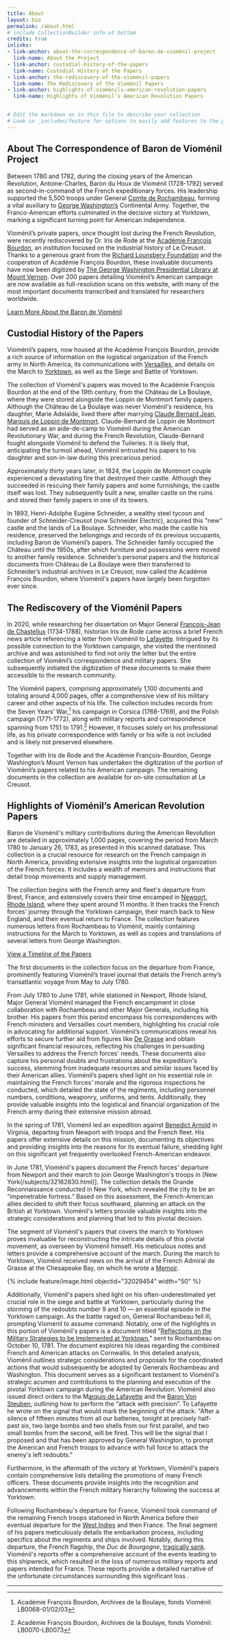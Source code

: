 ```yaml
---
title: About
layout: bio
permalink: /about.html
# include CollectionBuilder info at bottom
credits: true
inlinks:
- link-anchor: about-the-correspondence-of-baron-de-vioménil-project
  link-name: About the Project
- link-anchor: custodial-history-of-the-papers
  link-name: Custodial History of the Papers
- link-anchor: the-rediscovery-of-the-vioménil-papers
  link-name: The Rediscovery of the Vioménil Papers
- link-anchor: highlights-of-vioménils-american-revolution-papers
  link-name: Highlights of Vioménil’s American Revolution Papers


# Edit the markdown on in this file to describe your collection
# Look in _includes/feature for options to easily add features to the page
---
```




## About The Correspondence of Baron de Vioménil Project

Between 1780 and 1782, during the closing years of the American Revolution, Antoine-Charles, Baron du Houx de Vioménil \(1728-1792\) served as second-in-command of the French expeditionary forces. His leadership supported the 5,500 troops under General [Comte de Rochambeau](/subjects/32166229.html), forming a vital auxiliary to [George Washington’s](/subjects/32162841.html) Continental Army. Together, the Franco-American efforts culminated in the decisive victory at Yorktown, marking a significant turning point for American independence. 

Vioménil’s private papers, once thought lost during the French Revolution, were recently rediscovered by Dr. Iris de Rode at the [Académie François Bourdon](https://www.afbourdon.com/), an institution focused on the industrial history of Le Creusot. Thanks to a generous grant from the [Richard Lounsbery Foundation](https://www.rlounsbery.org/) and the cooperation of Académie François Bourdon, these invaluable documents have now been digitized by [The George Washington Presidential Library at Mount Vernon](https://www.mountvernon.org/library). Over 200 papers detailing Vioménil’s American campaign are now available as full-resolution scans on this website, with many of the most important documents transcribed and translated for researchers worldwide.

<a class="btn btn-primary" href="/viomenil.html" role="button">Learn More About the Baron de Vioménil</a>

## Custodial History of the Papers 

Vioménil’s papers, now housed at the Académie François Bourdon, provide a rich source of information on the logistical organization of the French army in North America, its communications with [Versailles](/subjects/32162995.html), and details on the March to [Yorktown](/subjects/32162880.html), as well as the Siege and Battle of Yorktown.

The collection of Vioménil's papers was moved to the Académie François Bourdon at the end of the 19th century, from the Château de La Boulaye, where they were stored alongside the Loppin de Montmort family papers. Although the Château de La Boulaye was never Vioménil's residence, his daughter, Marie Adelaïde, lived there after marrying [Claude Bernard Jean, Marquis de Loppin de Montmort](/subjects/32163068.html). Claude-Bernard de Loppin de Montmort had served as an aide-de-camp to Vioménil during the American Revolutionary War, and during the French Revolution, Claude-Bernard fought alongside Vioménil to defend the Tuileries. It is likely that, anticipating the turmoil ahead, Vioménil entrusted his papers to his daughter and son-in-law during this precarious period.

Approximately thirty years later, in 1824, the Loppin de Montmort couple experienced a devastating fire that destroyed their castle. Although they succeeded in rescuing their family papers and some furnishings, the castle itself was lost. They subsequently built a new, smaller castle on the ruins and stored their family papers in one of its towers.

In 1893, Henri-Adolphe Eugène Schneider, a wealthy steel tycoon and founder of Schneider-Creusot (now Schneider Electric), acquired this "new" castle and the lands of La Boulaye. Schneider, who made the castle his residence, preserved the belongings and records of its previous occupants, including Baron de Vioménil’s papers. The Schneider family occupied the Château until the 1950s, after which furniture and possessions were moved to another family residence. Schneider’s personal papers and the historical documents from Château de La Boulaye were then transferred to Schneider’s industrial archives in Le Creusot, now called the Académie François Bourdon, where Vioménil's papers have largely been forgotten ever since.

## The Rediscovery of the Vioménil Papers

In 2020, while researching her dissertation on Major General [François-Jean de Chastellux](/subjects/32163223.html) \(1734-1788\), historian Iris de Rode came across a brief French news article referencing a letter from Vioménil to [Lafayette](/subjects/32162869.html). Intrigued by its possible connection to the Yorktown campaign, she visited the mentioned archive and was astonished to find not only the letter but the entire collection of Vioménil’s correspondence and military papers. She subsequently initiated the digitization of these documents to make them accessible to the research community.

The Vioménil papers, comprising approximately 1,100 documents and totaling around 4,000 pages, offer a comprehensive view of his military career and other aspects of his life. The collection includes records from the Seven Years’ War,[^1] his campaign in Corsica \(1768-1769\), and the Polish campaign \(1771-1772\), along with military reports and correspondence spanning from 1751 to 1791.[^2] However, it focuses solely on his professional life, as his private correspondence with family or his wife is not included and is likely not preserved elsewhere. 

Together with Iris de Rode and the Académie François-Bourdon, George Washington’s Mount Vernon has undertaken the digitization of the portion of Vioménil’s papers related to his American campaign. The remaining documents in the collection are available for on-site consultation at Le Creusot.

## Highlights of Vioménil’s American Revolution Papers 

Baron de Vioménil's military contributions during the American Revolution are detailed in approximately 1,000 pages, covering the period from March 1780 to January 26, 1783, as presented in this scanned database. This collection is a crucial resource for research on the French campaign in North America, providing extensive insights into the logistical organization of the French forces. It includes a wealth of memoirs and instructions that detail troop movements and supply management.

The collection begins with the French army and fleet's departure from Brest, France, and extensively covers their time encamped in [Newport, Rhode Island](/subjects/32162914.html), where they spent around 11 months. It then tracks the French forces' journey through the Yorktown campaign, their march back to New England, and their eventual return to France. The collection features numerous letters from Rochambeau to Vioménil, mainly containing instructions for the March to Yorktown, as well as copies and translations of several letters from George Washington.

<a class="btn btn-primary" href="timeline.html" role="button">View a Timeline of the Papers</a>

The first documents in the collection focus on the departure from France, prominently featuring Vioménil’s travel journal that details the French army’s transatlantic voyage from May to July 1780. 

From July 1780 to June 1781, while stationed in Newport, Rhode Island, Major General Vioménil managed the French encampment in close collaboration with Rochambeau and other Major Generals, including his brother. His papers from this period encompass his correspondences with French ministers and Versailles court members, highlighting his crucial role in advocating for additional support. Vioménil’s communications reveal his efforts to secure further aid from figures like [De Grasse](/subjects/32162948.html) and obtain significant financial resources, reflecting his challenges in persuading Versailles to address the French forces' needs. These documents also capture his personal doubts and frustrations about the expedition's success, stemming from inadequate resources and similar issues faced by their American allies. Vioménil’s papers shed light on his essential role in maintaining the French forces' morale and the rigorous inspections he conducted, which detailed the state of the regiments, including personnel numbers, conditions, weaponry, uniforms, and tents. Additionally, they provide valuable insights into the logistical and financial organization of the French army during their extensive mission abroad.

In the spring of 1781, Vioménil led an expedition against [Benedict Arnold](/subjects/32163005.html) in Virginia, departing from Newport with troops and the French fleet. His papers offer extensive details on this mission, documenting its objectives and providing insights into the reasons for its eventual failure, shedding light on this significant yet frequently overlooked French-American endeavor.

In June 1781, Vioménil's papers document the French forces' departure from Newport and their march to join George Washington's troops in [New York(/subjects/32162830.html)]. The collection details the Grande Reconnaissance conducted in New York, which revealed the city to be an “impenetrable fortress.” Based on this assessment, the French-American allies decided to shift their focus southward, planning an attack on the British at Yorktown. Vioménil's letters provide valuable insights into the strategic considerations and planning that led to this pivotal decision.

The segment of Vioménil's papers that covers the march to Yorktown proves invaluable for reconstructing the intricate details of this pivotal movement, as overseen by Vioménil himself. His meticulous notes and letters provide a comprehensive account of the march. During the march to Yorktown, Vioménil received news on the arrival of the French Admiral de Grasse at the Chesapeake Bay, on which he wrote a [Memoir](/items/32029454.html). 

{% include feature/image.html objectid="32029454" width="50" %}

Additionally, Vioménil's papers shed light on his often-underestimated yet crucial role in the siege and battle at Yorktown, particularly during the storming of the redoubts number 9 and 10 — an essential episode in the Yorktown campaign. As the battle raged on, General Rochambeau fell ill, prompting Vioménil to assume command. Notably, one of the highlights in this portion of Vioménil's papers is a document titled "[Reflections on the Military Strategies to be Implemented at Yorktown](/items/32029441.html)," sent to Rochambeau on October 10, 1781. The document explores his ideas regarding the combined French and American attacks on Cornwallis. In this detailed analysis, Vioménil outlines strategic considerations and proposals for the coordinated actions that would subsequently be adopted by Generals Rochambeau and Washington. This document serves as a significant testament to Vioménil's strategic acumen and contributions to the planning and execution of the pivotal Yorktown campaign during the American Revolution. Vioménil also issued direct orders to the M[arquis de Lafayette](/items/32029442.html) and the [Baron Von Steuben](/items/32029443.html), outlining how to perform the “attack with precision”. To Lafayette he wrote on the signal that would mark the beginning of the attack: "After a silence of fifteen minutes from all our batteries, tonight at precisely half-past six, two large bombs and two shells from our first parallel, and two small bombs from the second, will be fired. This will be the signal that I proposed and that has been approved by General Washington, to prompt the American and French troops to advance with full force to attack the enemy's left redoubts."

Furthermore, in the aftermath of the victory at Yorktown, Vioménil's papers contain comprehensive lists detailing the promotions of many French officers. These documents provide insights into the recognition and advancements within the French military hierarchy following the success at Yorktown.

Following Rochambeau's departure for France, Vioménil took command of the remaining French troops stationed in North America before their eventual departure for the [West Indies](/subjects/32162894.html) and then France. The final segment of his papers meticulously details the embarkation process, including specifics about the regiments and ships involved. Notably, during this departure, the French flagship, the *Duc de Bourgogne*, [tragically sank](/items/32030107.html). Vioménil's reports offer a comprehensive account of the events leading to this shipwreck, which resulted in the loss of numerous military reports and papers intended for France. These reports provide a detailed narrative of the unfortunate circumstances surrounding this significant loss .

---
[^1]: Académie François Bourdon, Archives de la Boulaye, fonds Vioménil: LB0068-01/02/03
[^2]: Académie François Bourdon, Archives de la Boulaye, fonds Vioménil: LB0070-LB0073